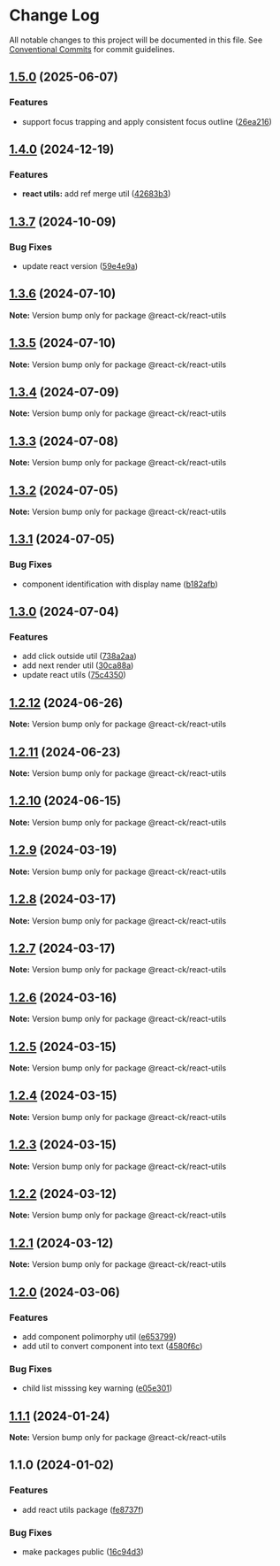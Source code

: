 # Change Log

All notable changes to this project will be documented in this file.
See [Conventional Commits](https://conventionalcommits.org) for commit guidelines.

## [1.5.0](https://github.com/abelflopes/react-ck/compare/@react-ck/react-utils@1.4.0...@react-ck/react-utils@1.5.0) (2025-06-07)


### Features

* support focus trapping and apply consistent focus outline ([26ea216](https://github.com/abelflopes/react-ck/commit/26ea2167102a4d1c89f9bd937dc44949ef2a8b0e))



## [1.4.0](https://github.com/abelflopes/react-ck/compare/@react-ck/react-utils@1.3.7...@react-ck/react-utils@1.4.0) (2024-12-19)


### Features

* **react utils:** add ref merge util ([42683b3](https://github.com/abelflopes/react-ck/commit/42683b3cf99617076eb29588fd6b6d94bf842b2f))



## [1.3.7](https://github.com/abelflopes/react-ck/compare/@react-ck/react-utils@1.3.6...@react-ck/react-utils@1.3.7) (2024-10-09)


### Bug Fixes

* update react version ([59e4e9a](https://github.com/abelflopes/react-ck/commit/59e4e9afa979d29efdc793f3441ed528971844ca))



## [1.3.6](https://github.com/abelflopes/react-ck/compare/@react-ck/react-utils@1.3.5...@react-ck/react-utils@1.3.6) (2024-07-10)

**Note:** Version bump only for package @react-ck/react-utils





## [1.3.5](https://github.com/abelflopes/react-ck/compare/@react-ck/react-utils@1.3.4...@react-ck/react-utils@1.3.5) (2024-07-10)

**Note:** Version bump only for package @react-ck/react-utils





## [1.3.4](https://github.com/abelflopes/react-ck/compare/@react-ck/react-utils@1.3.3...@react-ck/react-utils@1.3.4) (2024-07-09)

**Note:** Version bump only for package @react-ck/react-utils





## [1.3.3](https://github.com/abelflopes/react-ck/compare/@react-ck/react-utils@1.3.2...@react-ck/react-utils@1.3.3) (2024-07-08)

**Note:** Version bump only for package @react-ck/react-utils





## [1.3.2](https://github.com/abelflopes/react-ck/compare/@react-ck/react-utils@1.3.1...@react-ck/react-utils@1.3.2) (2024-07-05)

**Note:** Version bump only for package @react-ck/react-utils





## [1.3.1](https://github.com/abelflopes/react-ck/compare/@react-ck/react-utils@1.3.0...@react-ck/react-utils@1.3.1) (2024-07-05)


### Bug Fixes

* component identification with display name ([b182afb](https://github.com/abelflopes/react-ck/commit/b182afb3468d0ca00d9923f05d678bc8db8492f0))



## [1.3.0](https://github.com/abelflopes/react-ck/compare/@react-ck/react-utils@1.2.12...@react-ck/react-utils@1.3.0) (2024-07-04)


### Features

* add click outside util ([738a2aa](https://github.com/abelflopes/react-ck/commit/738a2aab13db43fbe4a64f41030ec40fd6fa7074))
* add next render util ([30ca88a](https://github.com/abelflopes/react-ck/commit/30ca88a03ec1c760097331a4f48857b0d7b017d2))
* update react utils ([75c4350](https://github.com/abelflopes/react-ck/commit/75c43505ddba5382cc71e619588764abf179d84f))



## [1.2.12](https://github.com/abelflopes/react-ck/compare/@react-ck/react-utils@1.2.11...@react-ck/react-utils@1.2.12) (2024-06-26)

**Note:** Version bump only for package @react-ck/react-utils





## [1.2.11](https://github.com/abelflopes/react-ck/compare/@react-ck/react-utils@1.2.10...@react-ck/react-utils@1.2.11) (2024-06-23)

**Note:** Version bump only for package @react-ck/react-utils





## [1.2.10](https://github.com/abelflopes/react-ck/compare/@react-ck/react-utils@1.2.9...@react-ck/react-utils@1.2.10) (2024-06-15)

**Note:** Version bump only for package @react-ck/react-utils





## [1.2.9](https://github.com/abelflopes/react-ck/compare/@react-ck/react-utils@1.2.8...@react-ck/react-utils@1.2.9) (2024-03-19)

**Note:** Version bump only for package @react-ck/react-utils





## [1.2.8](https://github.com/abelflopes/react-ck/compare/@react-ck/react-utils@1.2.7...@react-ck/react-utils@1.2.8) (2024-03-17)

**Note:** Version bump only for package @react-ck/react-utils





## [1.2.7](https://github.com/abelflopes/react-ck/compare/@react-ck/react-utils@1.2.6...@react-ck/react-utils@1.2.7) (2024-03-17)

**Note:** Version bump only for package @react-ck/react-utils





## [1.2.6](https://github.com/abelflopes/react-ck/compare/@react-ck/react-utils@1.2.5...@react-ck/react-utils@1.2.6) (2024-03-16)

**Note:** Version bump only for package @react-ck/react-utils





## [1.2.5](https://github.com/abelflopes/react-ck/compare/@react-ck/react-utils@1.2.4...@react-ck/react-utils@1.2.5) (2024-03-15)

**Note:** Version bump only for package @react-ck/react-utils





## [1.2.4](https://github.com/abelflopes/react-ck/compare/@react-ck/react-utils@1.2.3...@react-ck/react-utils@1.2.4) (2024-03-15)

**Note:** Version bump only for package @react-ck/react-utils





## [1.2.3](https://github.com/abelflopes/react-ck/compare/@react-ck/react-utils@1.2.2...@react-ck/react-utils@1.2.3) (2024-03-15)

**Note:** Version bump only for package @react-ck/react-utils





## [1.2.2](https://github.com/abelflopes/react-ck/compare/@react-ck/react-utils@1.2.1...@react-ck/react-utils@1.2.2) (2024-03-12)

**Note:** Version bump only for package @react-ck/react-utils





## [1.2.1](https://github.com/abelflopes/react-ck/compare/@react-ck/react-utils@1.2.0...@react-ck/react-utils@1.2.1) (2024-03-12)

**Note:** Version bump only for package @react-ck/react-utils





## [1.2.0](https://github.com/abelflopes/react-ck/compare/@react-ck/react-utils@1.1.1...@react-ck/react-utils@1.2.0) (2024-03-06)


### Features

* add component polimorphy util ([e653799](https://github.com/abelflopes/react-ck/commit/e65379984d022ca716a3b040aae03aa65528fcaa))
* add util to convert component into text ([4580f6c](https://github.com/abelflopes/react-ck/commit/4580f6c4630d179b2dda084cfaa04c518f551efc))


### Bug Fixes

* child list misssing key warning ([e05e301](https://github.com/abelflopes/react-ck/commit/e05e3019493b01bf492aa13de775adc7891faa35))



## [1.1.1](https://github.com/abelflopes/react-ck/compare/@react-ck/react-utils@1.1.0...@react-ck/react-utils@1.1.1) (2024-01-24)

**Note:** Version bump only for package @react-ck/react-utils





## 1.1.0 (2024-01-02)


### Features

* add react utils package ([fe8737f](https://github.com/abelflopes/react-ck/commit/fe8737f2bf784a0b42111a03980112fa3d4f0795))


### Bug Fixes

* make packages public ([16c94d3](https://github.com/abelflopes/react-ck/commit/16c94d3bd288a46084896f7fa6f2be33a3609e4f))
